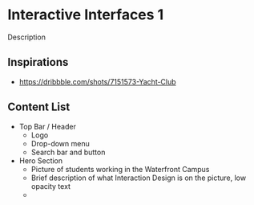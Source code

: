 # Interactive Interfaces 1
Description

## Inspirations
- https://dribbble.com/shots/7151573-Yacht-Club

## Content List
- Top Bar / Header
  - Logo
  - Drop-down menu
  - Search bar and button
- Hero Section
  - Picture of students working in the Waterfront Campus
  - Brief description of what Interaction Design is on the picture, low opacity text
  - 